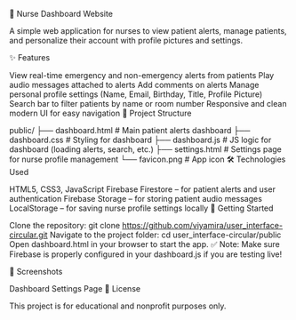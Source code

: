 🏥 Nurse Dashboard Website

A simple web application for nurses to view patient alerts, manage patients, and personalize their account with profile pictures and settings.

✨ Features

View real-time emergency and non-emergency alerts from patients
Play audio messages attached to alerts
Add comments on alerts
Manage personal profile settings (Name, Email, Birthday, Title, Profile Picture)
Search bar to filter patients by name or room number
Responsive and clean modern UI for easy navigation
📂 Project Structure

public/
├── dashboard.html     # Main patient alerts dashboard
├── dashboard.css       # Styling for dashboard
├── dashboard.js        # JS logic for dashboard (loading alerts, search, etc.)
├── settings.html       # Settings page for nurse profile management
└── favicon.png         # App icon
🛠️ Technologies Used

HTML5, CSS3, JavaScript
Firebase Firestore – for patient alerts and user authentication
Firebase Storage – for storing patient audio messages
LocalStorage – for saving nurse profile settings locally
🚀 Getting Started

Clone the repository:
git clone https://github.com/viyamira/user_interface-circular.git
Navigate to the project folder:
cd user_interface-circular/public
Open dashboard.html in your browser to start the app.
✅ Note: Make sure Firebase is properly configured in your dashboard.js if you are testing live!

📸 Screenshots


Dashboard	Settings Page
📄 License

This project is for educational and nonprofit purposes only.